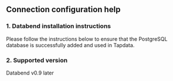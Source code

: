 ## **Connection configuration help**
### **1. Databend installation instructions**
Please follow the instructions below to ensure that the PostgreSQL database is successfully added and used in Tapdata.
### **2. Supported version**
Databend v0.9 later
